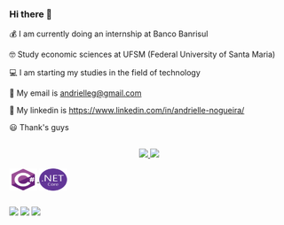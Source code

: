 ### Hi there 👋


💰 I am currently doing an internship at Banco Banrisul

🤓 Study economic sciences at UFSM (Federal University of Santa Maria)

💻 I am starting my studies in the field of technology

📧 My email is andrielleg@gmail.com

📄 My linkedin is https://www.linkedin.com/in/andrielle-nogueira/

😃 Thank's guys

##
<div align="center">
  <a href="https://github.com/MutNogueira">
  <img height="180em" src="https://github-readme-stats.vercel.app/api?username=MutNogueira&show_icons=true&theme=outrun&include_all_commits=true&count_private=true"/>
  <img height="180em" src="https://github-readme-stats.vercel.app/api/top-langs/?username=MutNogueira&layout=compact&langs_count=7&theme=outrun"/>
</div>
<div style="display: inline_block"><br>
<img align="center" alt="Mut-Csharp" height="40" width="50" src="https://raw.githubusercontent.com/devicons/devicon/master/icons/csharp/csharp-original.svg">
<img align="center" alt="MutDotNET"height="40"width="50"src="https://github.com/devicons/devicon/blob/e7a43b91fd4a4f4b26fa8d1e41d910d27a17a5a9/icons/dotnetcore/dotnetcore-original.svg">       
</div>
  
  ##
 
<div>   
  <a href="https://www.instagram.com/andrinogueira/" target="_blank"><img src="https://img.shields.io/badge/-Instagram-%23E4405F?style=for-the-badge&logo=instagram&logoColor=white" target="_blank"></a>
  <a href = "mailto:andrielleg@gmail.com"><img src="https://img.shields.io/badge/-Gmail-%23333?style=for-the-badge&logo=gmail&logoColor=white" target="_blank"></a>
  <a href="https://www.linkedin.com/in/andrielle-nogueira/" target="_blank"><img src="https://img.shields.io/badge/-LinkedIn-%230077B5?style=for-the-badge&logo=linkedin&logoColor=white" target="_blank"></a> 
 
  </div>
